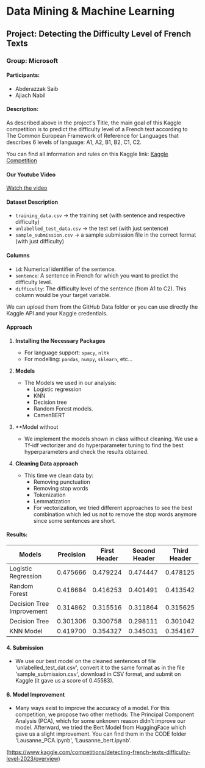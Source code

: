 # Data Mining & Machine Learning

## Project: Detecting the Difficulty Level of French Texts

### Group: Microsoft

#### Participants:
- Abderazzak Saib
- Ajiach Nabil

#### Description:
As described above in the project's Title, the main goal of this Kaggle competition is to predict the difficulty level of a French text according to The Common European Framework of Reference for Languages that describes 6 levels of language: A1, A2, B1, B2, C1, C2.

You can find all information and rules on this Kaggle link: [Kaggle Competition](https://www.kaggle.com/competitions/detecting-french-texts-difficulty-level-2023/overview)

#### Our Youtube Video 
[Watch the video](#)

#### Dataset Description
- `training_data.csv` -> the training set (with sentence and respective difficulty)
- `unlabelled_test_data.csv` -> the test set (with just sentence)
- `sample_submission.csv` -> a sample submission file in the correct format (with just difficulty)

#### Columns
- `id`: Numerical identifier of the sentence.
- `sentence`: A sentence in French for which you want to predict the difficulty level.
- `difficulty`: The difficulty level of the sentence (from A1 to C2). This column would be your target variable.

We can upload them from the GitHub Data folder or you can use directly the Kaggle API and your Kaggle credentials.

#### Approach
1. **Installing the Necessary Packages**
   - For language support: `spacy`, `nltk`
   - For modelling: `pandas`, `numpy`, `sklearn`, etc...

2. **Models**
   - The Models we used in our analysis:
     - Logistic regression
     - KNN
     - Decision tree
     - Random Forest models.
     - CamenBERT
       

3. **Model without 
   - We implement the models shown in class without cleaning. We use a Tf-idf vectorizer and do hyperparameter tuning to find the best hyperparameters and check the results obtained.

4. **Cleaning Data approach**
   - This time we clean data by:
     - Removing punctuation
     - Removing stop words
     - Tokenization
     - Lemmatization
     - For vectorization, we tried different approaches to see the best combination which led us not to remove the stop words anymore since some sentences are short.

#### Results:
| Models                    | Precision | First Header | Second Header | Third Header |
|---------------------------|-----------|--------------|---------------|--------------|
| Logistic Regression       | 0.475666  | 0.479224     | 0.474447      | 0.478125     |
| Random Forest             | 0.416684  | 0.416253     | 0.401491      | 0.413542     |
| Decision Tree Improvement | 0.314862  | 0.315516     | 0.311864      | 0.315625     |
| Decision Tree             | 0.301306  | 0.300758     | 0.298111      | 0.301042     |
| KNN Model                 | 0.419700  | 0.354327     | 0.345031      | 0.354167     |


#### 4. Submission
- We use our best model on the cleaned sentences of file 'unlabelled_test_dat.csv', convert it to the same format as in the file 'sample_submission.csv', download in CSV format, and submit on Kaggle (it gave us a score of 0.45583).

#### 6. Model Improvement
- Many ways exist to improve the accuracy of a model. For this competition, we propose two other methods: The Principal Component Analysis (PCA), which for some unknown reason didn't improve our model. Afterward, we tried the Bert Model from HuggingFace which gave us a slight improvement. You can find them in the CODE folder 'Lausanne_PCA.ipynb', 'Lausanne_bert.ipynb'.


(https://www.kaggle.com/competitions/detecting-french-texts-difficulty-level-2023/overview)
